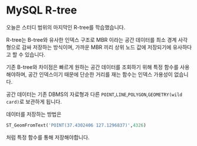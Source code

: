 # MySQL R-tree

오늘은 스터디 범위의 마지막인 R-tree를 학습했습니다.  
  
R-tree는 B-tree와 유사한 인덱스 구조로 MBR 이라는 공간 데이터를 최소 경계 사각형으로 감싸 저장하는 방식이며, 
가까운 MBR 끼리 상위 노드 값에 저장되기에 유사하다고 할 수 있습니다.
  
기존 B-tree와 차이점은 빠르게 원하는 공간 데이터를 조회하기 위해 특정 함수를 사용해야하며, 
공간 인덱스이기 때문에 단순한 거리를 재는 함수는 인덱스 가용성이 없습니다.  
  
공간 데이터는 기존 DBMS의 자료형과 다른 `POINT`,`LINE`,`POLYGON`,`GEOMETRY(wild card)`로 보관하게 됩니다.  
  
데이터를 저장하는 방법은 
```SQL
ST_GeomFromText('POINT(37.4302406 127.1296837)',4326)
```  
처럼 특정 함수를 통해 저장해야합니다.  
  
